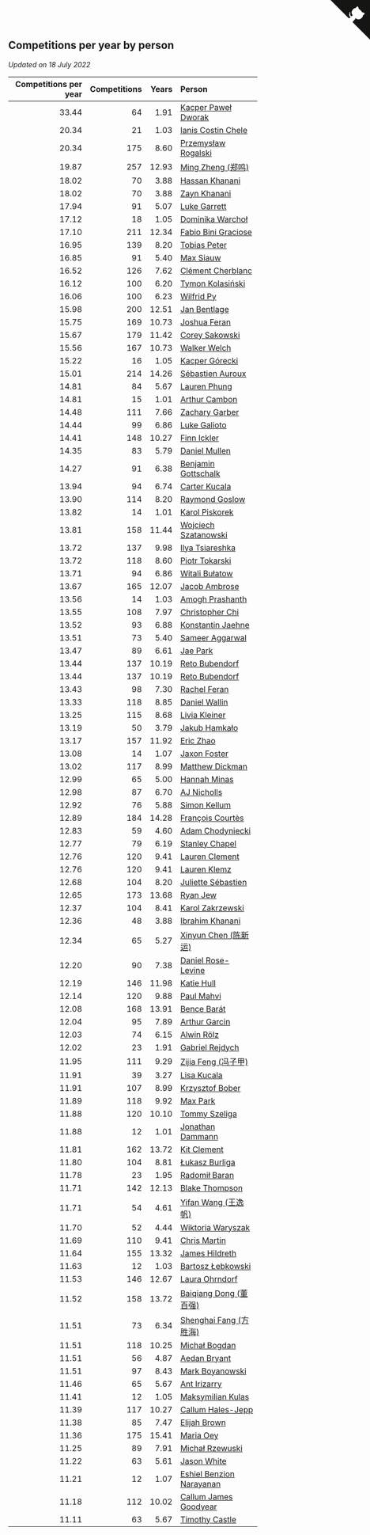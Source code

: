 ## Competitions per year by person

*Updated on 18 July 2022*

| Competitions per year | Competitions | Years | Person |
| ---: | ---: | ---: | :--- |
| 33.44 | 64 | 1.91 | [Kacper Paweł Dworak](https://www.worldcubeassociation.org/persons/2020DWOR01) |
| 20.34 | 21 | 1.03 | [Ianis Costin Chele](https://www.worldcubeassociation.org/persons/2021CHEL01) |
| 20.34 | 175 | 8.60 | [Przemysław Rogalski](https://www.worldcubeassociation.org/persons/2013ROGA02) |
| 19.87 | 257 | 12.93 | [Ming Zheng (郑鸣)](https://www.worldcubeassociation.org/persons/2009ZHEN11) |
| 18.02 | 70 | 3.88 | [Hassan Khanani](https://www.worldcubeassociation.org/persons/2018KHAN26) |
| 18.02 | 70 | 3.88 | [Zayn Khanani](https://www.worldcubeassociation.org/persons/2018KHAN28) |
| 17.94 | 91 | 5.07 | [Luke Garrett](https://www.worldcubeassociation.org/persons/2017GARR05) |
| 17.12 | 18 | 1.05 | [Dominika Warchoł](https://www.worldcubeassociation.org/persons/2021WARC01) |
| 17.10 | 211 | 12.34 | [Fabio Bini Graciose](https://www.worldcubeassociation.org/persons/2010GRAC02) |
| 16.95 | 139 | 8.20 | [Tobias Peter](https://www.worldcubeassociation.org/persons/2014PETE03) |
| 16.85 | 91 | 5.40 | [Max Siauw](https://www.worldcubeassociation.org/persons/2017SIAU02) |
| 16.52 | 126 | 7.62 | [Clément Cherblanc](https://www.worldcubeassociation.org/persons/2014CHER05) |
| 16.12 | 100 | 6.20 | [Tymon Kolasiński](https://www.worldcubeassociation.org/persons/2016KOLA02) |
| 16.06 | 100 | 6.23 | [Wilfrid Py](https://www.worldcubeassociation.org/persons/2016PYWI01) |
| 15.98 | 200 | 12.51 | [Jan Bentlage](https://www.worldcubeassociation.org/persons/2010BENT01) |
| 15.75 | 169 | 10.73 | [Joshua Feran](https://www.worldcubeassociation.org/persons/2011FERA01) |
| 15.67 | 179 | 11.42 | [Corey Sakowski](https://www.worldcubeassociation.org/persons/2011SAKO01) |
| 15.56 | 167 | 10.73 | [Walker Welch](https://www.worldcubeassociation.org/persons/2011WELC01) |
| 15.22 | 16 | 1.05 | [Kacper Górecki](https://www.worldcubeassociation.org/persons/2021GORE01) |
| 15.01 | 214 | 14.26 | [Sébastien Auroux](https://www.worldcubeassociation.org/persons/2008AURO01) |
| 14.81 | 84 | 5.67 | [Lauren Phung](https://www.worldcubeassociation.org/persons/2016PHUN02) |
| 14.81 | 15 | 1.01 | [Arthur Cambon](https://www.worldcubeassociation.org/persons/2021CAMB01) |
| 14.48 | 111 | 7.66 | [Zachary Garber](https://www.worldcubeassociation.org/persons/2014GARB01) |
| 14.44 | 99 | 6.86 | [Luke Galioto](https://www.worldcubeassociation.org/persons/2015GALI02) |
| 14.41 | 148 | 10.27 | [Finn Ickler](https://www.worldcubeassociation.org/persons/2012ICKL01) |
| 14.35 | 83 | 5.79 | [Daniel Mullen](https://www.worldcubeassociation.org/persons/2016MULL04) |
| 14.27 | 91 | 6.38 | [Benjamin Gottschalk](https://www.worldcubeassociation.org/persons/2016GOTT01) |
| 13.94 | 94 | 6.74 | [Carter Kucala](https://www.worldcubeassociation.org/persons/2015KUCA01) |
| 13.90 | 114 | 8.20 | [Raymond Goslow](https://www.worldcubeassociation.org/persons/2014GOSL01) |
| 13.82 | 14 | 1.01 | [Karol Piskorek](https://www.worldcubeassociation.org/persons/2021PISK01) |
| 13.81 | 158 | 11.44 | [Wojciech Szatanowski](https://www.worldcubeassociation.org/persons/2011SZAT01) |
| 13.72 | 137 | 9.98 | [Ilya Tsiareshka](https://www.worldcubeassociation.org/persons/2012TERE01) |
| 13.72 | 118 | 8.60 | [Piotr Tokarski](https://www.worldcubeassociation.org/persons/2013TOKA01) |
| 13.71 | 94 | 6.86 | [Witali Bułatow](https://www.worldcubeassociation.org/persons/2015BUAT01) |
| 13.67 | 165 | 12.07 | [Jacob Ambrose](https://www.worldcubeassociation.org/persons/2010AMBR01) |
| 13.56 | 14 | 1.03 | [Amogh Prashanth](https://www.worldcubeassociation.org/persons/2021PRAS01) |
| 13.55 | 108 | 7.97 | [Christopher Chi](https://www.worldcubeassociation.org/persons/2014CHIC01) |
| 13.52 | 93 | 6.88 | [Konstantin Jaehne](https://www.worldcubeassociation.org/persons/2015JAEH01) |
| 13.51 | 73 | 5.40 | [Sameer Aggarwal](https://www.worldcubeassociation.org/persons/2017AGGA01) |
| 13.47 | 89 | 6.61 | [Jae Park](https://www.worldcubeassociation.org/persons/2015PARK24) |
| 13.44 | 137 | 10.19 | [Reto Bubendorf](https://www.worldcubeassociation.org/persons/2012BUBE01) |
| 13.44 | 137 | 10.19 | [Reto Bubendorf](https://www.worldcubeassociation.org/persons/2012BUBE01) |
| 13.43 | 98 | 7.30 | [Rachel Feran](https://www.worldcubeassociation.org/persons/2015FERA01) |
| 13.33 | 118 | 8.85 | [Daniel Wallin](https://www.worldcubeassociation.org/persons/2013WALL03) |
| 13.25 | 115 | 8.68 | [Livia Kleiner](https://www.worldcubeassociation.org/persons/2013KLEI03) |
| 13.19 | 50 | 3.79 | [Jakub Hamkało](https://www.worldcubeassociation.org/persons/2018HAMK01) |
| 13.17 | 157 | 11.92 | [Eric Zhao](https://www.worldcubeassociation.org/persons/2010ZHAO19) |
| 13.08 | 14 | 1.07 | [Jaxon Foster](https://www.worldcubeassociation.org/persons/2021FOST01) |
| 13.02 | 117 | 8.99 | [Matthew Dickman](https://www.worldcubeassociation.org/persons/2013DICK01) |
| 12.99 | 65 | 5.00 | [Hannah Minas](https://www.worldcubeassociation.org/persons/2017MINA04) |
| 12.98 | 87 | 6.70 | [AJ Nicholls](https://www.worldcubeassociation.org/persons/2015NICH04) |
| 12.92 | 76 | 5.88 | [Simon Kellum](https://www.worldcubeassociation.org/persons/2016KELL12) |
| 12.89 | 184 | 14.28 | [François Courtès](https://www.worldcubeassociation.org/persons/2008COUR01) |
| 12.83 | 59 | 4.60 | [Adam Chodyniecki](https://www.worldcubeassociation.org/persons/2017CHOD02) |
| 12.77 | 79 | 6.19 | [Stanley Chapel](https://www.worldcubeassociation.org/persons/2016CHAP04) |
| 12.76 | 120 | 9.41 | [Lauren Clement](https://www.worldcubeassociation.org/persons/2013KLEM01) |
| 12.76 | 120 | 9.41 | [Lauren Klemz](https://www.worldcubeassociation.org/persons/2013KLEM01) |
| 12.68 | 104 | 8.20 | [Juliette Sébastien](https://www.worldcubeassociation.org/persons/2014SEBA01) |
| 12.65 | 173 | 13.68 | [Ryan Jew](https://www.worldcubeassociation.org/persons/2008JEWR01) |
| 12.37 | 104 | 8.41 | [Karol Zakrzewski](https://www.worldcubeassociation.org/persons/2014ZAKR01) |
| 12.36 | 48 | 3.88 | [Ibrahim Khanani](https://www.worldcubeassociation.org/persons/2018KHAN27) |
| 12.34 | 65 | 5.27 | [Xinyun Chen (陈新运)](https://www.worldcubeassociation.org/persons/2017CHEN36) |
| 12.20 | 90 | 7.38 | [Daniel Rose-Levine](https://www.worldcubeassociation.org/persons/2015ROSE01) |
| 12.19 | 146 | 11.98 | [Katie Hull](https://www.worldcubeassociation.org/persons/2010HULL01) |
| 12.14 | 120 | 9.88 | [Paul Mahvi](https://www.worldcubeassociation.org/persons/2012MAHV01) |
| 12.08 | 168 | 13.91 | [Bence Barát](https://www.worldcubeassociation.org/persons/2008BARA01) |
| 12.04 | 95 | 7.89 | [Arthur Garcin](https://www.worldcubeassociation.org/persons/2014GARC27) |
| 12.03 | 74 | 6.15 | [Alwin Rölz](https://www.worldcubeassociation.org/persons/2016ROLZ01) |
| 12.02 | 23 | 1.91 | [Gabriel Rejdych](https://www.worldcubeassociation.org/persons/2020REJD01) |
| 11.95 | 111 | 9.29 | [Zijia Feng (冯子甲)](https://www.worldcubeassociation.org/persons/2013FENG02) |
| 11.91 | 39 | 3.27 | [Lisa Kucala](https://www.worldcubeassociation.org/persons/2019KUCA01) |
| 11.91 | 107 | 8.99 | [Krzysztof Bober](https://www.worldcubeassociation.org/persons/2013BOBE01) |
| 11.89 | 118 | 9.92 | [Max Park](https://www.worldcubeassociation.org/persons/2012PARK03) |
| 11.88 | 120 | 10.10 | [Tommy Szeliga](https://www.worldcubeassociation.org/persons/2012SZEL01) |
| 11.88 | 12 | 1.01 | [Jonathan Dammann](https://www.worldcubeassociation.org/persons/2021DAMM01) |
| 11.81 | 162 | 13.72 | [Kit Clement](https://www.worldcubeassociation.org/persons/2008CLEM01) |
| 11.80 | 104 | 8.81 | [Łukasz Burliga](https://www.worldcubeassociation.org/persons/2013BURL01) |
| 11.78 | 23 | 1.95 | [Radomił Baran](https://www.worldcubeassociation.org/persons/2020BARA02) |
| 11.71 | 142 | 12.13 | [Blake Thompson](https://www.worldcubeassociation.org/persons/2010THOM03) |
| 11.71 | 54 | 4.61 | [Yifan Wang (王逸帆)](https://www.worldcubeassociation.org/persons/2017WANY29) |
| 11.70 | 52 | 4.44 | [Wiktoria Waryszak](https://www.worldcubeassociation.org/persons/2018WARY01) |
| 11.69 | 110 | 9.41 | [Chris Martin](https://www.worldcubeassociation.org/persons/2013MART03) |
| 11.64 | 155 | 13.32 | [James Hildreth](https://www.worldcubeassociation.org/persons/2009HILD01) |
| 11.63 | 12 | 1.03 | [Bartosz Łebkowski](https://www.worldcubeassociation.org/persons/2021LEBK01) |
| 11.53 | 146 | 12.67 | [Laura Ohrndorf](https://www.worldcubeassociation.org/persons/2009OHRN01) |
| 11.52 | 158 | 13.72 | [Baiqiang Dong (董百强)](https://www.worldcubeassociation.org/persons/2008DONG06) |
| 11.51 | 73 | 6.34 | [Shenghai Fang (方胜海)](https://www.worldcubeassociation.org/persons/2016FANG01) |
| 11.51 | 118 | 10.25 | [Michał Bogdan](https://www.worldcubeassociation.org/persons/2012BOGD01) |
| 11.51 | 56 | 4.87 | [Aedan Bryant](https://www.worldcubeassociation.org/persons/2017BRYA06) |
| 11.51 | 97 | 8.43 | [Mark Boyanowski](https://www.worldcubeassociation.org/persons/2014BOYA01) |
| 11.46 | 65 | 5.67 | [Ant Irizarry](https://www.worldcubeassociation.org/persons/2016IRIZ02) |
| 11.41 | 12 | 1.05 | [Maksymilian Kulas](https://www.worldcubeassociation.org/persons/2021KULA02) |
| 11.39 | 117 | 10.27 | [Callum Hales-Jepp](https://www.worldcubeassociation.org/persons/2012HALE01) |
| 11.38 | 85 | 7.47 | [Elijah Brown](https://www.worldcubeassociation.org/persons/2015BROW03) |
| 11.36 | 175 | 15.41 | [Maria Oey](https://www.worldcubeassociation.org/persons/2007OEYM01) |
| 11.25 | 89 | 7.91 | [Michał Rzewuski](https://www.worldcubeassociation.org/persons/2014RZEW01) |
| 11.22 | 63 | 5.61 | [Jason White](https://www.worldcubeassociation.org/persons/2016WHIT16) |
| 11.21 | 12 | 1.07 | [Eshiel Benzion Narayanan](https://www.worldcubeassociation.org/persons/2021NARA03) |
| 11.18 | 112 | 10.02 | [Callum James Goodyear](https://www.worldcubeassociation.org/persons/2012GOOD02) |
| 11.11 | 63 | 5.67 | [Timothy Castle](https://www.worldcubeassociation.org/persons/2016CAST48) |


<a href="https://github.com/jonatanklosko/wca_statistics" class="github-corner" aria-label="View source on Github"><svg width="80" height="80" viewBox="0 0 250 250" style="fill:#151513; color:#fff; position: absolute; top: 0; border: 0; right: 0;" aria-hidden="true"><path d="M0,0 L115,115 L130,115 L142,142 L250,250 L250,0 Z"></path><path d="M128.3,109.0 C113.8,99.7 119.0,89.6 119.0,89.6 C122.0,82.7 120.5,78.6 120.5,78.6 C119.2,72.0 123.4,76.3 123.4,76.3 C127.3,80.9 125.5,87.3 125.5,87.3 C122.9,97.6 130.6,101.9 134.4,103.2" fill="currentColor" style="transform-origin: 130px 106px;" class="octo-arm"></path><path d="M115.0,115.0 C114.9,115.1 118.7,116.5 119.8,115.4 L133.7,101.6 C136.9,99.2 139.9,98.4 142.2,98.6 C133.8,88.0 127.5,74.4 143.8,58.0 C148.5,53.4 154.0,51.2 159.7,51.0 C160.3,49.4 163.2,43.6 171.4,40.1 C171.4,40.1 176.1,42.5 178.8,56.2 C183.1,58.6 187.2,61.8 190.9,65.4 C194.5,69.0 197.7,73.2 200.1,77.6 C213.8,80.2 216.3,84.9 216.3,84.9 C212.7,93.1 206.9,96.0 205.4,96.6 C205.1,102.4 203.0,107.8 198.3,112.5 C181.9,128.9 168.3,122.5 157.7,114.1 C157.9,116.9 156.7,120.9 152.7,124.9 L141.0,136.5 C139.8,137.7 141.6,141.9 141.8,141.8 Z" fill="currentColor" class="octo-body"></path></svg></a><style>.github-corner:hover .octo-arm{animation:octocat-wave 560ms ease-in-out}@keyframes octocat-wave{0%,100%{transform:rotate(0)}20%,60%{transform:rotate(-25deg)}40%,80%{transform:rotate(10deg)}}@media (max-width:500px){.github-corner:hover .octo-arm{animation:none}.github-corner .octo-arm{animation:octocat-wave 560ms ease-in-out}}</style>

